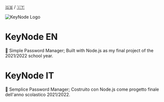 [🇬🇧](#keynode-EN) / [🇮🇹](#keynode-IT)

![KeyNode Logo](https://github.com/alex65ferrari/KeyNode/blob/main/res/Logo@4x.png)

# KeyNode EN
🔐 Simple Password Manager; Built with Node.js as my final project of the 2021/2022 
school year.

# KeyNode IT
🔐 Semplice Password Manager; Costruito con Node.js come progetto finale dell'anno scolastico 2021/2022.